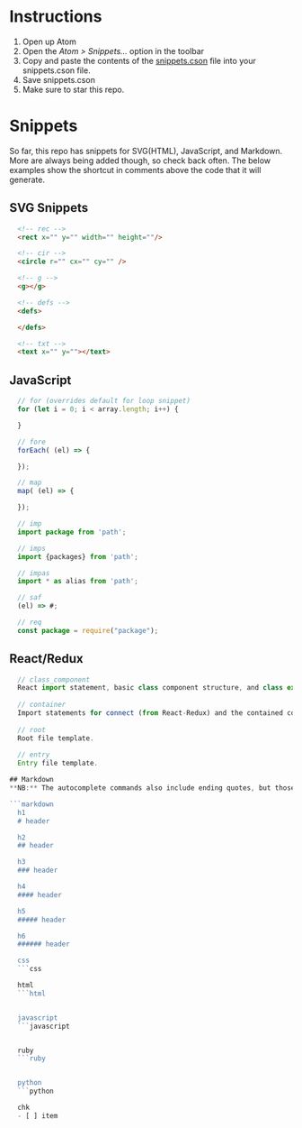 # Instructions
1. Open up Atom
2. Open the *Atom > Snippets...* option in the toolbar
3. Copy and paste the contents of the [snippets.cson](/snippets.cson) file into your snippets.cson file.
4. Save snippets.cson
5. Make sure to star this repo.

# Snippets

So far, this repo has snippets for SVG(HTML), JavaScript, and Markdown. More are always being added though, so check back often. The below examples show the shortcut in comments above the code that it will generate.

## SVG Snippets
```html
  <!-- rec -->
  <rect x="" y="" width="" height=""/>

  <!-- cir -->
  <circle r="" cx="" cy="" />

  <!-- g -->
  <g></g>

  <!-- defs -->
  <defs>

  </defs>

  <!-- txt -->
  <text x="" y=""></text>
```

## JavaScript
```javascript
  // for (overrides default for loop snippet)
  for (let i = 0; i < array.length; i++) {

  }

  // fore
  forEach( (el) => {

  });

  // map
  map( (el) => {

  });

  // imp
  import package from 'path';

  // imps
  import {packages} from 'path';

  // impas
  import * as alias from 'path';

  // saf
  (el) => #;

  // req
  const package = require("package");
```

## React/Redux

```javascript
  // class_component
  React import statement, basic class component structure, and class export statement.
  
  // container
  Import statements for connect (from React-Redux) and the contained component. Also includes the skeleton for mapStateToProps, mapDispatchToProps and the export statement using connect.
  
  // root
  Root file template.
  
  // entry
  Entry file template.

## Markdown
**NB:** The autocomplete commands also include ending quotes, but those have been excluded here for display reasons.

```markdown
  h1
  # header

  h2
  ## header

  h3
  ### header

  h4
  #### header

  h5
  ##### header

  h6
  ###### header

  css
  ```css

  html
  ```html


  javascript
  ```javascript


  ruby
  ```ruby


  python
  ```python

  chk
  - [ ] item

```
